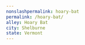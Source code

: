 ```yaml
---
﻿nonslashpermalink: hoary-bat
permalink: /hoary-bat/
alley: Hoary Bat
city: Shelburne
state: Vermont
---
```

